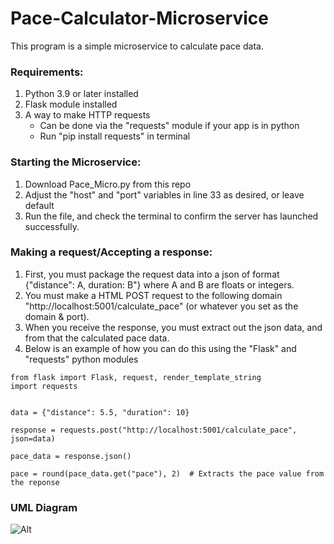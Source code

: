# Pace-Calculator-Microservice

This program is a simple microservice to calculate pace data. 

### Requirements:
1. Python 3.9 or later installed
2. Flask module installed
3. A way to make HTTP requests
    - Can be done via the "requests" module if your app is in python
    - Run "pip install requests" in terminal


### Starting the Microservice:
1. Download Pace_Micro.py from this repo
2. Adjust the "host" and "port" variables in line 33 as desired, or leave default
3. Run the file, and check the terminal to confirm the server has launched successfully.

### Making a request/Accepting a response:
1. First, you must package the request data into a json of format {"distance": A, duration: B"} where A and B are floats or integers.
2. You must make a HTML POST request to the following domain "http://localhost:5001/calculate_pace" (or whatever you set as the domain & port).
3. When you receive the response, you must extract out the json data, and from that
the calculated pace data.
4. Below is an example of how you can do this using the "Flask" and "requests" python modules
```
from flask import Flask, request, render_template_string
import requests


data = {"distance": 5.5, "duration": 10}

response = requests.post("http://localhost:5001/calculate_pace", json=data)

pace_data = response.json()

pace = round(pace_data.get("pace"), 2)  # Extracts the pace value from the reponse
```

### UML Diagram
![Alt](UML.png)
